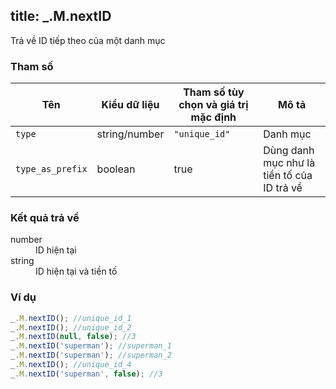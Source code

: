 title: _.M.nextID
-----

Trả về ID tiếp theo của một danh mục

### Tham số
<table class="table table-striped">
    <thead>
    <tr>
        <th>Tên</th>
        <th>Kiểu dữ liệu</th>
        <th>Tham số tùy chọn và giá trị mặc định</th>
        <th>Mô tả</th>
    </tr>
    </thead>
    <tbody>
    <tr>
        <td><code>type</code></td>
        <td>string/number</td>
        <td><code>"unique_id"</code></td>
        <td>Danh mục</td>
    </tr>
    <tr>
        <td><code>type_as_prefix</code></td>
        <td>boolean</td>
        <td>true</td>
        <td>Dùng danh mục như là tiền tố của ID trả về</td>
    </tr>
    </tbody>
</table>

### Kết quả trả về
<dl class="dl-horizontal">
    <dt>number</dt><dd>ID hiện tại</dd>
    <dt>string</dt><dd>ID hiện tại và tiền tố</dd>
</dl>

### Ví dụ
```js
_.M.nextID(); //unique_id_1
_.M.nextID(); //unique_id_2
_.M.nextID(null, false); //3
_.M.nextID('superman'); //superman_1
_.M.nextID('superman'); //superman_2
_.M.nextID(); //unique_id_4
_.M.nextID('superman', false); //3
```
